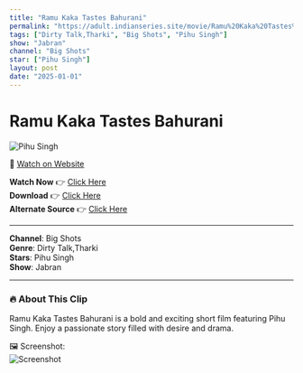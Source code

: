 ```yaml
---
title: "Ramu Kaka Tastes Bahurani"
permalink: "https://adult.indianseries.site/movie/Ramu%20Kaka%20Tastes%20Bahurani"
tags: ["Dirty Talk,Tharki", "Big Shots", "Pihu Singh"]
show: "Jabran"
channel: "Big Shots"
star: ["Pihu Singh"]
layout: post
date: "2025-01-01"
---
```


# Ramu Kaka Tastes Bahurani

![Pihu Singh](https://shorts.desisins.com/wp-content/uploads/2024/08/Ramu-Kaka-Pihu-Singh-Jabran-BigShots-DesiSins.com_.jpg)

🔗 [Watch on Website](https://adult.indianseries.site/movie/Ramu%20Kaka%20Tastes%20Bahurani)

**Watch Now** 👉 [Click Here](https://adult.indianseries.site/movie/Ramu%20Kaka%20Tastes%20Bahurani)  
**Download** 👉 [Click Here](https://adult.indianseries.site/movie/Ramu%20Kaka%20Tastes%20Bahurani)  
**Alternate Source** 👉 [Click Here](https://adult.indianseries.site/movie/Ramu%20Kaka%20Tastes%20Bahurani)

---

**Channel**: Big Shots  
**Genre**: Dirty Talk,Tharki  
**Stars**: Pihu Singh  
**Show**: Jabran

---

### 🔥 About This Clip

Ramu Kaka Tastes Bahurani is a bold and exciting short film featuring Pihu Singh. Enjoy a passionate story filled with desire and drama.
 
🖼️ Screenshot:  
![Screenshot](https://shorts.desisins.com/wp-content/uploads/2024/08/Ramu-Kaka-Pihu-Singh-Jabran-BigShots-DesiSins.com_.jpg)
